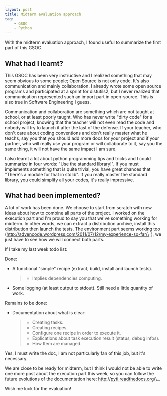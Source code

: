 ```yaml
---
layout: post
title: Midterm evaluation approach
tag:
    - GSOC
    - Python
---
```


With the midterm evaluation approach, I found useful to summarize the first part of this GSOC.

What had I learnt?
------------------

This GSOC has been very instructive and I realized something that may seem obvious to some people; Open Source is not only code. It's also communication and mainly collaboration. I already wrote some open source programs and participated at a sprint for distutils2, but I never realized that communication represented such an import part in open-source. This is also true in Software Engineering I guess.

Communication and collaboration are something which are not taught at school, or at least poorly taught. Who has never write "dirty code" for a school project, knowing that the teacher will not even read the code and nobody will try to launch it after the last of the defense. If your teacher, who don't care about coding conventions and don't really master what he teachs, say you that you should add more docs for your project and if your partner, who will really use your program or will collaborate to it, say you the same thing, it will not have the same impact I am sure.

I also learnt a lot about python programming tips and tricks and I could summarize in four words: "Use the standard library!". If you must implements something that is quite trivial, you have great chances that "There's a module for that in stdlib". If you really master the standard library, you could simplify all your codes, it's really impressive.

What had been implemented?
--------------------------

A lot of work has been done. We choose to start from scratch with new ideas about how to combine all parts of the project. I worked on the execution part and I'm proud to say you that we've something working for midterm. In other words, we can extract a distribution archive, install this distribution then launch the tests. The environment part seems working too (http://advencode.wordpress.com/2011/07/12/my-experience-so-far/\_), we just have to see how we will connect both parts.

If I take my last week todo list:

Done:

-   A functional "simple" recipe (extract, build, install and launch tests).

    > -   Implies dependencies computing.

-   Some logging (at least output to stdout). Still need a little quantity of work.

Remains to be done:

-   Documentation about what is clear:

    > -   Creating tasks.
    > -   Creating recipes.
    > -   Configure one recipe in order to execute it.
    > -   Explications about task execution result (status, debug infos).
    > -   How Item are managed.

Yes, I must write the doc, I am not particularly fan of this job, but it's necessary.

We are close to be ready for midterm, but I think I would not be able to write one more post about the execution part this week, so you can follow the future evolutions of the documentation here: http://pyti.readthedocs.org/\_.

Wish me luck for the evaluation!
